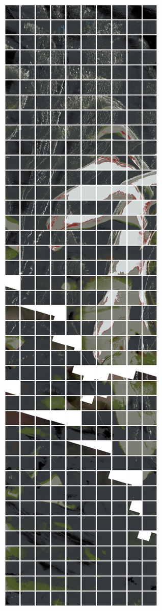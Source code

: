 <html>
<div>
<img src="https://github.com/HakkaTjakka/NL_TILE_MAP/blob/main/18/642/-1074/r.6420.-10740.png" height="44" width="44">
<img src="https://github.com/HakkaTjakka/NL_TILE_MAP/blob/main/18/642/-1074/r.6421.-10740.png" height="44" width="44">
<img src="https://github.com/HakkaTjakka/NL_TILE_MAP/blob/main/18/642/-1074/r.6422.-10740.png" height="44" width="44">
<img src="https://github.com/HakkaTjakka/NL_TILE_MAP/blob/main/18/642/-1074/r.6423.-10740.png" height="44" width="44">
<img src="https://github.com/HakkaTjakka/NL_TILE_MAP/blob/main/18/642/-1074/r.6424.-10740.png" height="44" width="44">
<img src="https://github.com/HakkaTjakka/NL_TILE_MAP/blob/main/18/642/-1074/r.6425.-10740.png" height="44" width="44">
<img src="https://github.com/HakkaTjakka/NL_TILE_MAP/blob/main/18/642/-1074/r.6426.-10740.png" height="44" width="44">
<img src="https://github.com/HakkaTjakka/NL_TILE_MAP/blob/main/18/642/-1074/r.6427.-10740.png" height="44" width="44">
<img src="https://github.com/HakkaTjakka/NL_TILE_MAP/blob/main/18/642/-1074/r.6428.-10740.png" height="44" width="44">
<img src="https://github.com/HakkaTjakka/NL_TILE_MAP/blob/main/18/642/-1074/r.6429.-10740.png" height="44" width="44">
<img src="https://github.com/HakkaTjakka/NL_TILE_MAP/blob/main/18/643/-1074/r.6430.-10740.png" height="44" width="44">
<img src="https://github.com/HakkaTjakka/NL_TILE_MAP/blob/main/18/643/-1074/r.6431.-10740.png" height="44" width="44">
<img src="https://github.com/HakkaTjakka/NL_TILE_MAP/blob/main/18/643/-1074/r.6432.-10740.png" height="44" width="44">
<img src="https://github.com/HakkaTjakka/NL_TILE_MAP/blob/main/18/643/-1074/r.6433.-10740.png" height="44" width="44">
<img src="https://github.com/HakkaTjakka/NL_TILE_MAP/blob/main/18/643/-1074/r.6434.-10740.png" height="44" width="44">
<img src="https://github.com/HakkaTjakka/NL_TILE_MAP/blob/main/18/643/-1074/r.6435.-10740.png" height="44" width="44">
<img src="https://github.com/HakkaTjakka/NL_TILE_MAP/blob/main/18/643/-1074/r.6436.-10740.png" height="44" width="44">
<img src="https://github.com/HakkaTjakka/NL_TILE_MAP/blob/main/18/643/-1074/r.6437.-10740.png" height="44" width="44">
<img src="https://github.com/HakkaTjakka/NL_TILE_MAP/blob/main/18/643/-1074/r.6438.-10740.png" height="44" width="44">
<img src="https://github.com/HakkaTjakka/NL_TILE_MAP/blob/main/18/643/-1074/r.6439.-10740.png" height="44" width="44">
<br>
<img src="https://github.com/HakkaTjakka/NL_TILE_MAP/blob/main/18/642/-1074/r.6420.-10739.png" height="44" width="44">
<img src="https://github.com/HakkaTjakka/NL_TILE_MAP/blob/main/18/642/-1074/r.6421.-10739.png" height="44" width="44">
<img src="https://github.com/HakkaTjakka/NL_TILE_MAP/blob/main/18/642/-1074/r.6422.-10739.png" height="44" width="44">
<img src="https://github.com/HakkaTjakka/NL_TILE_MAP/blob/main/18/642/-1074/r.6423.-10739.png" height="44" width="44">
<img src="https://github.com/HakkaTjakka/NL_TILE_MAP/blob/main/18/642/-1074/r.6424.-10739.png" height="44" width="44">
<img src="https://github.com/HakkaTjakka/NL_TILE_MAP/blob/main/18/642/-1074/r.6425.-10739.png" height="44" width="44">
<img src="https://github.com/HakkaTjakka/NL_TILE_MAP/blob/main/18/642/-1074/r.6426.-10739.png" height="44" width="44">
<img src="https://github.com/HakkaTjakka/NL_TILE_MAP/blob/main/18/642/-1074/r.6427.-10739.png" height="44" width="44">
<img src="https://github.com/HakkaTjakka/NL_TILE_MAP/blob/main/18/642/-1074/r.6428.-10739.png" height="44" width="44">
<img src="https://github.com/HakkaTjakka/NL_TILE_MAP/blob/main/18/642/-1074/r.6429.-10739.png" height="44" width="44">
<img src="https://github.com/HakkaTjakka/NL_TILE_MAP/blob/main/18/643/-1074/r.6430.-10739.png" height="44" width="44">
<img src="https://github.com/HakkaTjakka/NL_TILE_MAP/blob/main/18/643/-1074/r.6431.-10739.png" height="44" width="44">
<img src="https://github.com/HakkaTjakka/NL_TILE_MAP/blob/main/18/643/-1074/r.6432.-10739.png" height="44" width="44">
<img src="https://github.com/HakkaTjakka/NL_TILE_MAP/blob/main/18/643/-1074/r.6433.-10739.png" height="44" width="44">
<img src="https://github.com/HakkaTjakka/NL_TILE_MAP/blob/main/18/643/-1074/r.6434.-10739.png" height="44" width="44">
<img src="https://github.com/HakkaTjakka/NL_TILE_MAP/blob/main/18/643/-1074/r.6435.-10739.png" height="44" width="44">
<img src="https://github.com/HakkaTjakka/NL_TILE_MAP/blob/main/18/643/-1074/r.6436.-10739.png" height="44" width="44">
<img src="https://github.com/HakkaTjakka/NL_TILE_MAP/blob/main/18/643/-1074/r.6437.-10739.png" height="44" width="44">
<img src="https://github.com/HakkaTjakka/NL_TILE_MAP/blob/main/18/643/-1074/r.6438.-10739.png" height="44" width="44">
<img src="https://github.com/HakkaTjakka/NL_TILE_MAP/blob/main/18/643/-1074/r.6439.-10739.png" height="44" width="44">
<br>
<img src="https://github.com/HakkaTjakka/NL_TILE_MAP/blob/main/18/642/-1074/r.6420.-10738.png" height="44" width="44">
<img src="https://github.com/HakkaTjakka/NL_TILE_MAP/blob/main/18/642/-1074/r.6421.-10738.png" height="44" width="44">
<img src="https://github.com/HakkaTjakka/NL_TILE_MAP/blob/main/18/642/-1074/r.6422.-10738.png" height="44" width="44">
<img src="https://github.com/HakkaTjakka/NL_TILE_MAP/blob/main/18/642/-1074/r.6423.-10738.png" height="44" width="44">
<img src="https://github.com/HakkaTjakka/NL_TILE_MAP/blob/main/18/642/-1074/r.6424.-10738.png" height="44" width="44">
<img src="https://github.com/HakkaTjakka/NL_TILE_MAP/blob/main/18/642/-1074/r.6425.-10738.png" height="44" width="44">
<img src="https://github.com/HakkaTjakka/NL_TILE_MAP/blob/main/18/642/-1074/r.6426.-10738.png" height="44" width="44">
<img src="https://github.com/HakkaTjakka/NL_TILE_MAP/blob/main/18/642/-1074/r.6427.-10738.png" height="44" width="44">
<img src="https://github.com/HakkaTjakka/NL_TILE_MAP/blob/main/18/642/-1074/r.6428.-10738.png" height="44" width="44">
<img src="https://github.com/HakkaTjakka/NL_TILE_MAP/blob/main/18/642/-1074/r.6429.-10738.png" height="44" width="44">
<img src="https://github.com/HakkaTjakka/NL_TILE_MAP/blob/main/18/643/-1074/r.6430.-10738.png" height="44" width="44">
<img src="https://github.com/HakkaTjakka/NL_TILE_MAP/blob/main/18/643/-1074/r.6431.-10738.png" height="44" width="44">
<img src="https://github.com/HakkaTjakka/NL_TILE_MAP/blob/main/18/643/-1074/r.6432.-10738.png" height="44" width="44">
<img src="https://github.com/HakkaTjakka/NL_TILE_MAP/blob/main/18/643/-1074/r.6433.-10738.png" height="44" width="44">
<img src="https://github.com/HakkaTjakka/NL_TILE_MAP/blob/main/18/643/-1074/r.6434.-10738.png" height="44" width="44">
<img src="https://github.com/HakkaTjakka/NL_TILE_MAP/blob/main/18/643/-1074/r.6435.-10738.png" height="44" width="44">
<img src="https://github.com/HakkaTjakka/NL_TILE_MAP/blob/main/18/643/-1074/r.6436.-10738.png" height="44" width="44">
<img src="https://github.com/HakkaTjakka/NL_TILE_MAP/blob/main/18/643/-1074/r.6437.-10738.png" height="44" width="44">
<img src="https://github.com/HakkaTjakka/NL_TILE_MAP/blob/main/18/643/-1074/r.6438.-10738.png" height="44" width="44">
<img src="https://github.com/HakkaTjakka/NL_TILE_MAP/blob/main/18/643/-1074/r.6439.-10738.png" height="44" width="44">
<br>
<img src="https://github.com/HakkaTjakka/NL_TILE_MAP/blob/main/18/642/-1074/r.6420.-10737.png" height="44" width="44">
<img src="https://github.com/HakkaTjakka/NL_TILE_MAP/blob/main/18/642/-1074/r.6421.-10737.png" height="44" width="44">
<img src="https://github.com/HakkaTjakka/NL_TILE_MAP/blob/main/18/642/-1074/r.6422.-10737.png" height="44" width="44">
<img src="https://github.com/HakkaTjakka/NL_TILE_MAP/blob/main/18/642/-1074/r.6423.-10737.png" height="44" width="44">
<img src="https://github.com/HakkaTjakka/NL_TILE_MAP/blob/main/18/642/-1074/r.6424.-10737.png" height="44" width="44">
<img src="https://github.com/HakkaTjakka/NL_TILE_MAP/blob/main/18/642/-1074/r.6425.-10737.png" height="44" width="44">
<img src="https://github.com/HakkaTjakka/NL_TILE_MAP/blob/main/18/642/-1074/r.6426.-10737.png" height="44" width="44">
<img src="https://github.com/HakkaTjakka/NL_TILE_MAP/blob/main/18/642/-1074/r.6427.-10737.png" height="44" width="44">
<img src="https://github.com/HakkaTjakka/NL_TILE_MAP/blob/main/18/642/-1074/r.6428.-10737.png" height="44" width="44">
<img src="https://github.com/HakkaTjakka/NL_TILE_MAP/blob/main/18/642/-1074/r.6429.-10737.png" height="44" width="44">
<img src="https://github.com/HakkaTjakka/NL_TILE_MAP/blob/main/18/643/-1074/r.6430.-10737.png" height="44" width="44">
<img src="https://github.com/HakkaTjakka/NL_TILE_MAP/blob/main/18/643/-1074/r.6431.-10737.png" height="44" width="44">
<img src="https://github.com/HakkaTjakka/NL_TILE_MAP/blob/main/18/643/-1074/r.6432.-10737.png" height="44" width="44">
<img src="https://github.com/HakkaTjakka/NL_TILE_MAP/blob/main/18/643/-1074/r.6433.-10737.png" height="44" width="44">
<img src="https://github.com/HakkaTjakka/NL_TILE_MAP/blob/main/18/643/-1074/r.6434.-10737.png" height="44" width="44">
<img src="https://github.com/HakkaTjakka/NL_TILE_MAP/blob/main/18/643/-1074/r.6435.-10737.png" height="44" width="44">
<img src="https://github.com/HakkaTjakka/NL_TILE_MAP/blob/main/18/643/-1074/r.6436.-10737.png" height="44" width="44">
<img src="https://github.com/HakkaTjakka/NL_TILE_MAP/blob/main/18/643/-1074/r.6437.-10737.png" height="44" width="44">
<img src="https://github.com/HakkaTjakka/NL_TILE_MAP/blob/main/18/643/-1074/r.6438.-10737.png" height="44" width="44">
<img src="https://github.com/HakkaTjakka/NL_TILE_MAP/blob/main/18/643/-1074/r.6439.-10737.png" height="44" width="44">
<br>
<img src="https://github.com/HakkaTjakka/NL_TILE_MAP/blob/main/18/642/-1074/r.6420.-10736.png" height="44" width="44">
<img src="https://github.com/HakkaTjakka/NL_TILE_MAP/blob/main/18/642/-1074/r.6421.-10736.png" height="44" width="44">
<img src="https://github.com/HakkaTjakka/NL_TILE_MAP/blob/main/18/642/-1074/r.6422.-10736.png" height="44" width="44">
<img src="https://github.com/HakkaTjakka/NL_TILE_MAP/blob/main/18/642/-1074/r.6423.-10736.png" height="44" width="44">
<img src="https://github.com/HakkaTjakka/NL_TILE_MAP/blob/main/18/642/-1074/r.6424.-10736.png" height="44" width="44">
<img src="https://github.com/HakkaTjakka/NL_TILE_MAP/blob/main/18/642/-1074/r.6425.-10736.png" height="44" width="44">
<img src="https://github.com/HakkaTjakka/NL_TILE_MAP/blob/main/18/642/-1074/r.6426.-10736.png" height="44" width="44">
<img src="https://github.com/HakkaTjakka/NL_TILE_MAP/blob/main/18/642/-1074/r.6427.-10736.png" height="44" width="44">
<img src="https://github.com/HakkaTjakka/NL_TILE_MAP/blob/main/18/642/-1074/r.6428.-10736.png" height="44" width="44">
<img src="https://github.com/HakkaTjakka/NL_TILE_MAP/blob/main/18/642/-1074/r.6429.-10736.png" height="44" width="44">
<img src="https://github.com/HakkaTjakka/NL_TILE_MAP/blob/main/18/643/-1074/r.6430.-10736.png" height="44" width="44">
<img src="https://github.com/HakkaTjakka/NL_TILE_MAP/blob/main/18/643/-1074/r.6431.-10736.png" height="44" width="44">
<img src="https://github.com/HakkaTjakka/NL_TILE_MAP/blob/main/18/643/-1074/r.6432.-10736.png" height="44" width="44">
<img src="https://github.com/HakkaTjakka/NL_TILE_MAP/blob/main/18/643/-1074/r.6433.-10736.png" height="44" width="44">
<img src="https://github.com/HakkaTjakka/NL_TILE_MAP/blob/main/18/643/-1074/r.6434.-10736.png" height="44" width="44">
<img src="https://github.com/HakkaTjakka/NL_TILE_MAP/blob/main/18/643/-1074/r.6435.-10736.png" height="44" width="44">
<img src="https://github.com/HakkaTjakka/NL_TILE_MAP/blob/main/18/643/-1074/r.6436.-10736.png" height="44" width="44">
<img src="https://github.com/HakkaTjakka/NL_TILE_MAP/blob/main/18/643/-1074/r.6437.-10736.png" height="44" width="44">
<img src="https://github.com/HakkaTjakka/NL_TILE_MAP/blob/main/18/643/-1074/r.6438.-10736.png" height="44" width="44">
<img src="https://github.com/HakkaTjakka/NL_TILE_MAP/blob/main/18/643/-1074/r.6439.-10736.png" height="44" width="44">
<br>
<img src="https://github.com/HakkaTjakka/NL_TILE_MAP/blob/main/18/642/-1074/r.6420.-10735.png" height="44" width="44">
<img src="https://github.com/HakkaTjakka/NL_TILE_MAP/blob/main/18/642/-1074/r.6421.-10735.png" height="44" width="44">
<img src="https://github.com/HakkaTjakka/NL_TILE_MAP/blob/main/18/642/-1074/r.6422.-10735.png" height="44" width="44">
<img src="https://github.com/HakkaTjakka/NL_TILE_MAP/blob/main/18/642/-1074/r.6423.-10735.png" height="44" width="44">
<img src="https://github.com/HakkaTjakka/NL_TILE_MAP/blob/main/18/642/-1074/r.6424.-10735.png" height="44" width="44">
<img src="https://github.com/HakkaTjakka/NL_TILE_MAP/blob/main/18/642/-1074/r.6425.-10735.png" height="44" width="44">
<img src="https://github.com/HakkaTjakka/NL_TILE_MAP/blob/main/18/642/-1074/r.6426.-10735.png" height="44" width="44">
<img src="https://github.com/HakkaTjakka/NL_TILE_MAP/blob/main/18/642/-1074/r.6427.-10735.png" height="44" width="44">
<img src="https://github.com/HakkaTjakka/NL_TILE_MAP/blob/main/18/642/-1074/r.6428.-10735.png" height="44" width="44">
<img src="https://github.com/HakkaTjakka/NL_TILE_MAP/blob/main/18/642/-1074/r.6429.-10735.png" height="44" width="44">
<img src="https://github.com/HakkaTjakka/NL_TILE_MAP/blob/main/18/643/-1074/r.6430.-10735.png" height="44" width="44">
<img src="https://github.com/HakkaTjakka/NL_TILE_MAP/blob/main/18/643/-1074/r.6431.-10735.png" height="44" width="44">
<img src="https://github.com/HakkaTjakka/NL_TILE_MAP/blob/main/18/643/-1074/r.6432.-10735.png" height="44" width="44">
<img src="https://github.com/HakkaTjakka/NL_TILE_MAP/blob/main/18/643/-1074/r.6433.-10735.png" height="44" width="44">
<img src="https://github.com/HakkaTjakka/NL_TILE_MAP/blob/main/18/643/-1074/r.6434.-10735.png" height="44" width="44">
<img src="https://github.com/HakkaTjakka/NL_TILE_MAP/blob/main/18/643/-1074/r.6435.-10735.png" height="44" width="44">
<img src="https://github.com/HakkaTjakka/NL_TILE_MAP/blob/main/18/643/-1074/r.6436.-10735.png" height="44" width="44">
<img src="https://github.com/HakkaTjakka/NL_TILE_MAP/blob/main/18/643/-1074/r.6437.-10735.png" height="44" width="44">
<img src="https://github.com/HakkaTjakka/NL_TILE_MAP/blob/main/18/643/-1074/r.6438.-10735.png" height="44" width="44">
<img src="https://github.com/HakkaTjakka/NL_TILE_MAP/blob/main/18/643/-1074/r.6439.-10735.png" height="44" width="44">
<br>
<img src="https://github.com/HakkaTjakka/NL_TILE_MAP/blob/main/18/642/-1074/r.6420.-10734.png" height="44" width="44">
<img src="https://github.com/HakkaTjakka/NL_TILE_MAP/blob/main/18/642/-1074/r.6421.-10734.png" height="44" width="44">
<img src="https://github.com/HakkaTjakka/NL_TILE_MAP/blob/main/18/642/-1074/r.6422.-10734.png" height="44" width="44">
<img src="https://github.com/HakkaTjakka/NL_TILE_MAP/blob/main/18/642/-1074/r.6423.-10734.png" height="44" width="44">
<img src="https://github.com/HakkaTjakka/NL_TILE_MAP/blob/main/18/642/-1074/r.6424.-10734.png" height="44" width="44">
<img src="https://github.com/HakkaTjakka/NL_TILE_MAP/blob/main/18/642/-1074/r.6425.-10734.png" height="44" width="44">
<img src="https://github.com/HakkaTjakka/NL_TILE_MAP/blob/main/18/642/-1074/r.6426.-10734.png" height="44" width="44">
<img src="https://github.com/HakkaTjakka/NL_TILE_MAP/blob/main/18/642/-1074/r.6427.-10734.png" height="44" width="44">
<img src="https://github.com/HakkaTjakka/NL_TILE_MAP/blob/main/18/642/-1074/r.6428.-10734.png" height="44" width="44">
<img src="https://github.com/HakkaTjakka/NL_TILE_MAP/blob/main/18/642/-1074/r.6429.-10734.png" height="44" width="44">
<img src="https://github.com/HakkaTjakka/NL_TILE_MAP/blob/main/18/643/-1074/r.6430.-10734.png" height="44" width="44">
<img src="https://github.com/HakkaTjakka/NL_TILE_MAP/blob/main/18/643/-1074/r.6431.-10734.png" height="44" width="44">
<img src="https://github.com/HakkaTjakka/NL_TILE_MAP/blob/main/18/643/-1074/r.6432.-10734.png" height="44" width="44">
<img src="https://github.com/HakkaTjakka/NL_TILE_MAP/blob/main/18/643/-1074/r.6433.-10734.png" height="44" width="44">
<img src="https://github.com/HakkaTjakka/NL_TILE_MAP/blob/main/18/643/-1074/r.6434.-10734.png" height="44" width="44">
<img src="https://github.com/HakkaTjakka/NL_TILE_MAP/blob/main/18/643/-1074/r.6435.-10734.png" height="44" width="44">
<img src="https://github.com/HakkaTjakka/NL_TILE_MAP/blob/main/18/643/-1074/r.6436.-10734.png" height="44" width="44">
<img src="https://github.com/HakkaTjakka/NL_TILE_MAP/blob/main/18/643/-1074/r.6437.-10734.png" height="44" width="44">
<img src="https://github.com/HakkaTjakka/NL_TILE_MAP/blob/main/18/643/-1074/r.6438.-10734.png" height="44" width="44">
<img src="https://github.com/HakkaTjakka/NL_TILE_MAP/blob/main/18/643/-1074/r.6439.-10734.png" height="44" width="44">
<br>
<img src="https://github.com/HakkaTjakka/NL_TILE_MAP/blob/main/18/642/-1074/r.6420.-10733.png" height="44" width="44">
<img src="https://github.com/HakkaTjakka/NL_TILE_MAP/blob/main/18/642/-1074/r.6421.-10733.png" height="44" width="44">
<img src="https://github.com/HakkaTjakka/NL_TILE_MAP/blob/main/18/642/-1074/r.6422.-10733.png" height="44" width="44">
<img src="https://github.com/HakkaTjakka/NL_TILE_MAP/blob/main/18/642/-1074/r.6423.-10733.png" height="44" width="44">
<img src="https://github.com/HakkaTjakka/NL_TILE_MAP/blob/main/18/642/-1074/r.6424.-10733.png" height="44" width="44">
<img src="https://github.com/HakkaTjakka/NL_TILE_MAP/blob/main/18/642/-1074/r.6425.-10733.png" height="44" width="44">
<img src="https://github.com/HakkaTjakka/NL_TILE_MAP/blob/main/18/642/-1074/r.6426.-10733.png" height="44" width="44">
<img src="https://github.com/HakkaTjakka/NL_TILE_MAP/blob/main/18/642/-1074/r.6427.-10733.png" height="44" width="44">
<img src="https://github.com/HakkaTjakka/NL_TILE_MAP/blob/main/18/642/-1074/r.6428.-10733.png" height="44" width="44">
<img src="https://github.com/HakkaTjakka/NL_TILE_MAP/blob/main/18/642/-1074/r.6429.-10733.png" height="44" width="44">
<img src="https://github.com/HakkaTjakka/NL_TILE_MAP/blob/main/18/643/-1074/r.6430.-10733.png" height="44" width="44">
<img src="https://github.com/HakkaTjakka/NL_TILE_MAP/blob/main/18/643/-1074/r.6431.-10733.png" height="44" width="44">
<img src="https://github.com/HakkaTjakka/NL_TILE_MAP/blob/main/18/643/-1074/r.6432.-10733.png" height="44" width="44">
<img src="https://github.com/HakkaTjakka/NL_TILE_MAP/blob/main/18/643/-1074/r.6433.-10733.png" height="44" width="44">
<img src="https://github.com/HakkaTjakka/NL_TILE_MAP/blob/main/18/643/-1074/r.6434.-10733.png" height="44" width="44">
<img src="https://github.com/HakkaTjakka/NL_TILE_MAP/blob/main/18/643/-1074/r.6435.-10733.png" height="44" width="44">
<img src="https://github.com/HakkaTjakka/NL_TILE_MAP/blob/main/18/643/-1074/r.6436.-10733.png" height="44" width="44">
<img src="https://github.com/HakkaTjakka/NL_TILE_MAP/blob/main/18/643/-1074/r.6437.-10733.png" height="44" width="44">
<img src="https://github.com/HakkaTjakka/NL_TILE_MAP/blob/main/18/643/-1074/r.6438.-10733.png" height="44" width="44">
<img src="https://github.com/HakkaTjakka/NL_TILE_MAP/blob/main/18/643/-1074/r.6439.-10733.png" height="44" width="44">
<br>
<img src="https://github.com/HakkaTjakka/NL_TILE_MAP/blob/main/18/642/-1074/r.6420.-10732.png" height="44" width="44">
<img src="https://github.com/HakkaTjakka/NL_TILE_MAP/blob/main/18/642/-1074/r.6421.-10732.png" height="44" width="44">
<img src="https://github.com/HakkaTjakka/NL_TILE_MAP/blob/main/18/642/-1074/r.6422.-10732.png" height="44" width="44">
<img src="https://github.com/HakkaTjakka/NL_TILE_MAP/blob/main/18/642/-1074/r.6423.-10732.png" height="44" width="44">
<img src="https://github.com/HakkaTjakka/NL_TILE_MAP/blob/main/18/642/-1074/r.6424.-10732.png" height="44" width="44">
<img src="https://github.com/HakkaTjakka/NL_TILE_MAP/blob/main/18/642/-1074/r.6425.-10732.png" height="44" width="44">
<img src="https://github.com/HakkaTjakka/NL_TILE_MAP/blob/main/18/642/-1074/r.6426.-10732.png" height="44" width="44">
<img src="https://github.com/HakkaTjakka/NL_TILE_MAP/blob/main/18/642/-1074/r.6427.-10732.png" height="44" width="44">
<img src="https://github.com/HakkaTjakka/NL_TILE_MAP/blob/main/18/642/-1074/r.6428.-10732.png" height="44" width="44">
<img src="https://github.com/HakkaTjakka/NL_TILE_MAP/blob/main/18/642/-1074/r.6429.-10732.png" height="44" width="44">
<img src="https://github.com/HakkaTjakka/NL_TILE_MAP/blob/main/18/643/-1074/r.6430.-10732.png" height="44" width="44">
<img src="https://github.com/HakkaTjakka/NL_TILE_MAP/blob/main/18/643/-1074/r.6431.-10732.png" height="44" width="44">
<img src="https://github.com/HakkaTjakka/NL_TILE_MAP/blob/main/18/643/-1074/r.6432.-10732.png" height="44" width="44">
<img src="https://github.com/HakkaTjakka/NL_TILE_MAP/blob/main/18/643/-1074/r.6433.-10732.png" height="44" width="44">
<img src="https://github.com/HakkaTjakka/NL_TILE_MAP/blob/main/18/643/-1074/r.6434.-10732.png" height="44" width="44">
<img src="https://github.com/HakkaTjakka/NL_TILE_MAP/blob/main/18/643/-1074/r.6435.-10732.png" height="44" width="44">
<img src="https://github.com/HakkaTjakka/NL_TILE_MAP/blob/main/18/643/-1074/r.6436.-10732.png" height="44" width="44">
<img src="https://github.com/HakkaTjakka/NL_TILE_MAP/blob/main/18/643/-1074/r.6437.-10732.png" height="44" width="44">
<img src="https://github.com/HakkaTjakka/NL_TILE_MAP/blob/main/18/643/-1074/r.6438.-10732.png" height="44" width="44">
<img src="https://github.com/HakkaTjakka/NL_TILE_MAP/blob/main/18/643/-1074/r.6439.-10732.png" height="44" width="44">
<br>
<img src="https://github.com/HakkaTjakka/NL_TILE_MAP/blob/main/18/642/-1074/r.6420.-10731.png" height="44" width="44">
<img src="https://github.com/HakkaTjakka/NL_TILE_MAP/blob/main/18/642/-1074/r.6421.-10731.png" height="44" width="44">
<img src="https://github.com/HakkaTjakka/NL_TILE_MAP/blob/main/18/642/-1074/r.6422.-10731.png" height="44" width="44">
<img src="https://github.com/HakkaTjakka/NL_TILE_MAP/blob/main/18/642/-1074/r.6423.-10731.png" height="44" width="44">
<img src="https://github.com/HakkaTjakka/NL_TILE_MAP/blob/main/18/642/-1074/r.6424.-10731.png" height="44" width="44">
<img src="https://github.com/HakkaTjakka/NL_TILE_MAP/blob/main/18/642/-1074/r.6425.-10731.png" height="44" width="44">
<img src="https://github.com/HakkaTjakka/NL_TILE_MAP/blob/main/18/642/-1074/r.6426.-10731.png" height="44" width="44">
<img src="https://github.com/HakkaTjakka/NL_TILE_MAP/blob/main/18/642/-1074/r.6427.-10731.png" height="44" width="44">
<img src="https://github.com/HakkaTjakka/NL_TILE_MAP/blob/main/18/642/-1074/r.6428.-10731.png" height="44" width="44">
<img src="https://github.com/HakkaTjakka/NL_TILE_MAP/blob/main/18/642/-1074/r.6429.-10731.png" height="44" width="44">
<img src="https://github.com/HakkaTjakka/NL_TILE_MAP/blob/main/18/643/-1074/r.6430.-10731.png" height="44" width="44">
<img src="https://github.com/HakkaTjakka/NL_TILE_MAP/blob/main/18/643/-1074/r.6431.-10731.png" height="44" width="44">
<img src="https://github.com/HakkaTjakka/NL_TILE_MAP/blob/main/18/643/-1074/r.6432.-10731.png" height="44" width="44">
<img src="https://github.com/HakkaTjakka/NL_TILE_MAP/blob/main/18/643/-1074/r.6433.-10731.png" height="44" width="44">
<img src="https://github.com/HakkaTjakka/NL_TILE_MAP/blob/main/18/643/-1074/r.6434.-10731.png" height="44" width="44">
<img src="https://github.com/HakkaTjakka/NL_TILE_MAP/blob/main/18/643/-1074/r.6435.-10731.png" height="44" width="44">
<img src="https://github.com/HakkaTjakka/NL_TILE_MAP/blob/main/18/643/-1074/r.6436.-10731.png" height="44" width="44">
<img src="https://github.com/HakkaTjakka/NL_TILE_MAP/blob/main/18/643/-1074/r.6437.-10731.png" height="44" width="44">
<img src="https://github.com/HakkaTjakka/NL_TILE_MAP/blob/main/18/643/-1074/r.6438.-10731.png" height="44" width="44">
<img src="https://github.com/HakkaTjakka/NL_TILE_MAP/blob/main/18/643/-1074/r.6439.-10731.png" height="44" width="44">
<br>
<img src="https://github.com/HakkaTjakka/NL_TILE_MAP/blob/main/18/642/-1073/r.6420.-10730.png" height="44" width="44">
<img src="https://github.com/HakkaTjakka/NL_TILE_MAP/blob/main/18/642/-1073/r.6421.-10730.png" height="44" width="44">
<img src="https://github.com/HakkaTjakka/NL_TILE_MAP/blob/main/18/642/-1073/r.6422.-10730.png" height="44" width="44">
<img src="https://github.com/HakkaTjakka/NL_TILE_MAP/blob/main/18/642/-1073/r.6423.-10730.png" height="44" width="44">
<img src="https://github.com/HakkaTjakka/NL_TILE_MAP/blob/main/18/642/-1073/r.6424.-10730.png" height="44" width="44">
<img src="https://github.com/HakkaTjakka/NL_TILE_MAP/blob/main/18/642/-1073/r.6425.-10730.png" height="44" width="44">
<img src="https://github.com/HakkaTjakka/NL_TILE_MAP/blob/main/18/642/-1073/r.6426.-10730.png" height="44" width="44">
<img src="https://github.com/HakkaTjakka/NL_TILE_MAP/blob/main/18/642/-1073/r.6427.-10730.png" height="44" width="44">
<img src="https://github.com/HakkaTjakka/NL_TILE_MAP/blob/main/18/642/-1073/r.6428.-10730.png" height="44" width="44">
<img src="https://github.com/HakkaTjakka/NL_TILE_MAP/blob/main/18/642/-1073/r.6429.-10730.png" height="44" width="44">
<img src="https://github.com/HakkaTjakka/NL_TILE_MAP/blob/main/18/643/-1073/r.6430.-10730.png" height="44" width="44">
<img src="https://github.com/HakkaTjakka/NL_TILE_MAP/blob/main/18/643/-1073/r.6431.-10730.png" height="44" width="44">
<img src="https://github.com/HakkaTjakka/NL_TILE_MAP/blob/main/18/643/-1073/r.6432.-10730.png" height="44" width="44">
<img src="https://github.com/HakkaTjakka/NL_TILE_MAP/blob/main/18/643/-1073/r.6433.-10730.png" height="44" width="44">
<img src="https://github.com/HakkaTjakka/NL_TILE_MAP/blob/main/18/643/-1073/r.6434.-10730.png" height="44" width="44">
<img src="https://github.com/HakkaTjakka/NL_TILE_MAP/blob/main/18/643/-1073/r.6435.-10730.png" height="44" width="44">
<img src="https://github.com/HakkaTjakka/NL_TILE_MAP/blob/main/18/643/-1073/r.6436.-10730.png" height="44" width="44">
<img src="https://github.com/HakkaTjakka/NL_TILE_MAP/blob/main/18/643/-1073/r.6437.-10730.png" height="44" width="44">
<img src="https://github.com/HakkaTjakka/NL_TILE_MAP/blob/main/18/643/-1073/r.6438.-10730.png" height="44" width="44">
<img src="https://github.com/HakkaTjakka/NL_TILE_MAP/blob/main/18/643/-1073/r.6439.-10730.png" height="44" width="44">
<br>
<img src="https://github.com/HakkaTjakka/NL_TILE_MAP/blob/main/18/642/-1073/r.6420.-10729.png" height="44" width="44">
<img src="https://github.com/HakkaTjakka/NL_TILE_MAP/blob/main/18/642/-1073/r.6421.-10729.png" height="44" width="44">
<img src="https://github.com/HakkaTjakka/NL_TILE_MAP/blob/main/18/642/-1073/r.6422.-10729.png" height="44" width="44">
<img src="https://github.com/HakkaTjakka/NL_TILE_MAP/blob/main/18/642/-1073/r.6423.-10729.png" height="44" width="44">
<img src="https://github.com/HakkaTjakka/NL_TILE_MAP/blob/main/18/642/-1073/r.6424.-10729.png" height="44" width="44">
<img src="https://github.com/HakkaTjakka/NL_TILE_MAP/blob/main/18/642/-1073/r.6425.-10729.png" height="44" width="44">
<img src="https://github.com/HakkaTjakka/NL_TILE_MAP/blob/main/18/642/-1073/r.6426.-10729.png" height="44" width="44">
<img src="https://github.com/HakkaTjakka/NL_TILE_MAP/blob/main/18/642/-1073/r.6427.-10729.png" height="44" width="44">
<img src="https://github.com/HakkaTjakka/NL_TILE_MAP/blob/main/18/642/-1073/r.6428.-10729.png" height="44" width="44">
<img src="https://github.com/HakkaTjakka/NL_TILE_MAP/blob/main/18/642/-1073/r.6429.-10729.png" height="44" width="44">
<img src="https://github.com/HakkaTjakka/NL_TILE_MAP/blob/main/18/643/-1073/r.6430.-10729.png" height="44" width="44">
<img src="https://github.com/HakkaTjakka/NL_TILE_MAP/blob/main/18/643/-1073/r.6431.-10729.png" height="44" width="44">
<img src="https://github.com/HakkaTjakka/NL_TILE_MAP/blob/main/18/643/-1073/r.6432.-10729.png" height="44" width="44">
<img src="https://github.com/HakkaTjakka/NL_TILE_MAP/blob/main/18/643/-1073/r.6433.-10729.png" height="44" width="44">
<img src="https://github.com/HakkaTjakka/NL_TILE_MAP/blob/main/18/643/-1073/r.6434.-10729.png" height="44" width="44">
<img src="https://github.com/HakkaTjakka/NL_TILE_MAP/blob/main/18/643/-1073/r.6435.-10729.png" height="44" width="44">
<img src="https://github.com/HakkaTjakka/NL_TILE_MAP/blob/main/18/643/-1073/r.6436.-10729.png" height="44" width="44">
<img src="https://github.com/HakkaTjakka/NL_TILE_MAP/blob/main/18/643/-1073/r.6437.-10729.png" height="44" width="44">
<img src="https://github.com/HakkaTjakka/NL_TILE_MAP/blob/main/18/643/-1073/r.6438.-10729.png" height="44" width="44">
<img src="https://github.com/HakkaTjakka/NL_TILE_MAP/blob/main/18/643/-1073/r.6439.-10729.png" height="44" width="44">
<br>
<img src="https://github.com/HakkaTjakka/NL_TILE_MAP/blob/main/18/642/-1073/r.6420.-10728.png" height="44" width="44">
<img src="https://github.com/HakkaTjakka/NL_TILE_MAP/blob/main/18/642/-1073/r.6421.-10728.png" height="44" width="44">
<img src="https://github.com/HakkaTjakka/NL_TILE_MAP/blob/main/18/642/-1073/r.6422.-10728.png" height="44" width="44">
<img src="https://github.com/HakkaTjakka/NL_TILE_MAP/blob/main/18/642/-1073/r.6423.-10728.png" height="44" width="44">
<img src="https://github.com/HakkaTjakka/NL_TILE_MAP/blob/main/18/642/-1073/r.6424.-10728.png" height="44" width="44">
<img src="https://github.com/HakkaTjakka/NL_TILE_MAP/blob/main/18/642/-1073/r.6425.-10728.png" height="44" width="44">
<img src="https://github.com/HakkaTjakka/NL_TILE_MAP/blob/main/18/642/-1073/r.6426.-10728.png" height="44" width="44">
<img src="https://github.com/HakkaTjakka/NL_TILE_MAP/blob/main/18/642/-1073/r.6427.-10728.png" height="44" width="44">
<img src="https://github.com/HakkaTjakka/NL_TILE_MAP/blob/main/18/642/-1073/r.6428.-10728.png" height="44" width="44">
<img src="https://github.com/HakkaTjakka/NL_TILE_MAP/blob/main/18/642/-1073/r.6429.-10728.png" height="44" width="44">
<img src="https://github.com/HakkaTjakka/NL_TILE_MAP/blob/main/18/643/-1073/r.6430.-10728.png" height="44" width="44">
<img src="https://github.com/HakkaTjakka/NL_TILE_MAP/blob/main/18/643/-1073/r.6431.-10728.png" height="44" width="44">
<img src="https://github.com/HakkaTjakka/NL_TILE_MAP/blob/main/18/643/-1073/r.6432.-10728.png" height="44" width="44">
<img src="https://github.com/HakkaTjakka/NL_TILE_MAP/blob/main/18/643/-1073/r.6433.-10728.png" height="44" width="44">
<img src="https://github.com/HakkaTjakka/NL_TILE_MAP/blob/main/18/643/-1073/r.6434.-10728.png" height="44" width="44">
<img src="https://github.com/HakkaTjakka/NL_TILE_MAP/blob/main/18/643/-1073/r.6435.-10728.png" height="44" width="44">
<img src="https://github.com/HakkaTjakka/NL_TILE_MAP/blob/main/18/643/-1073/r.6436.-10728.png" height="44" width="44">
<img src="https://github.com/HakkaTjakka/NL_TILE_MAP/blob/main/18/643/-1073/r.6437.-10728.png" height="44" width="44">
<img src="https://github.com/HakkaTjakka/NL_TILE_MAP/blob/main/18/643/-1073/r.6438.-10728.png" height="44" width="44">
<img src="https://github.com/HakkaTjakka/NL_TILE_MAP/blob/main/18/643/-1073/r.6439.-10728.png" height="44" width="44">
<br>
<img src="https://github.com/HakkaTjakka/NL_TILE_MAP/blob/main/18/642/-1073/r.6420.-10727.png" height="44" width="44">
<img src="https://github.com/HakkaTjakka/NL_TILE_MAP/blob/main/18/642/-1073/r.6421.-10727.png" height="44" width="44">
<img src="https://github.com/HakkaTjakka/NL_TILE_MAP/blob/main/18/642/-1073/r.6422.-10727.png" height="44" width="44">
<img src="https://github.com/HakkaTjakka/NL_TILE_MAP/blob/main/18/642/-1073/r.6423.-10727.png" height="44" width="44">
<img src="https://github.com/HakkaTjakka/NL_TILE_MAP/blob/main/18/642/-1073/r.6424.-10727.png" height="44" width="44">
<img src="https://github.com/HakkaTjakka/NL_TILE_MAP/blob/main/18/642/-1073/r.6425.-10727.png" height="44" width="44">
<img src="https://github.com/HakkaTjakka/NL_TILE_MAP/blob/main/18/642/-1073/r.6426.-10727.png" height="44" width="44">
<img src="https://github.com/HakkaTjakka/NL_TILE_MAP/blob/main/18/642/-1073/r.6427.-10727.png" height="44" width="44">
<img src="https://github.com/HakkaTjakka/NL_TILE_MAP/blob/main/18/642/-1073/r.6428.-10727.png" height="44" width="44">
<img src="https://github.com/HakkaTjakka/NL_TILE_MAP/blob/main/18/642/-1073/r.6429.-10727.png" height="44" width="44">
<img src="https://github.com/HakkaTjakka/NL_TILE_MAP/blob/main/18/643/-1073/r.6430.-10727.png" height="44" width="44">
<img src="https://github.com/HakkaTjakka/NL_TILE_MAP/blob/main/18/643/-1073/r.6431.-10727.png" height="44" width="44">
<img src="https://github.com/HakkaTjakka/NL_TILE_MAP/blob/main/18/643/-1073/r.6432.-10727.png" height="44" width="44">
<img src="https://github.com/HakkaTjakka/NL_TILE_MAP/blob/main/18/643/-1073/r.6433.-10727.png" height="44" width="44">
<img src="https://github.com/HakkaTjakka/NL_TILE_MAP/blob/main/18/643/-1073/r.6434.-10727.png" height="44" width="44">
<img src="https://github.com/HakkaTjakka/NL_TILE_MAP/blob/main/18/643/-1073/r.6435.-10727.png" height="44" width="44">
<img src="https://github.com/HakkaTjakka/NL_TILE_MAP/blob/main/18/643/-1073/r.6436.-10727.png" height="44" width="44">
<img src="https://github.com/HakkaTjakka/NL_TILE_MAP/blob/main/18/643/-1073/r.6437.-10727.png" height="44" width="44">
<img src="https://github.com/HakkaTjakka/NL_TILE_MAP/blob/main/18/643/-1073/r.6438.-10727.png" height="44" width="44">
<img src="https://github.com/HakkaTjakka/NL_TILE_MAP/blob/main/18/643/-1073/r.6439.-10727.png" height="44" width="44">
<br>
<img src="https://github.com/HakkaTjakka/NL_TILE_MAP/blob/main/18/642/-1073/r.6420.-10726.png" height="44" width="44">
<img src="https://github.com/HakkaTjakka/NL_TILE_MAP/blob/main/18/642/-1073/r.6421.-10726.png" height="44" width="44">
<img src="https://github.com/HakkaTjakka/NL_TILE_MAP/blob/main/18/642/-1073/r.6422.-10726.png" height="44" width="44">
<img src="https://github.com/HakkaTjakka/NL_TILE_MAP/blob/main/18/642/-1073/r.6423.-10726.png" height="44" width="44">
<img src="https://github.com/HakkaTjakka/NL_TILE_MAP/blob/main/18/642/-1073/r.6424.-10726.png" height="44" width="44">
<img src="https://github.com/HakkaTjakka/NL_TILE_MAP/blob/main/18/642/-1073/r.6425.-10726.png" height="44" width="44">
<img src="https://github.com/HakkaTjakka/NL_TILE_MAP/blob/main/18/642/-1073/r.6426.-10726.png" height="44" width="44">
<img src="https://github.com/HakkaTjakka/NL_TILE_MAP/blob/main/18/642/-1073/r.6427.-10726.png" height="44" width="44">
<img src="https://github.com/HakkaTjakka/NL_TILE_MAP/blob/main/18/642/-1073/r.6428.-10726.png" height="44" width="44">
<img src="https://github.com/HakkaTjakka/NL_TILE_MAP/blob/main/18/642/-1073/r.6429.-10726.png" height="44" width="44">
<img src="https://github.com/HakkaTjakka/NL_TILE_MAP/blob/main/18/643/-1073/r.6430.-10726.png" height="44" width="44">
<img src="https://github.com/HakkaTjakka/NL_TILE_MAP/blob/main/18/643/-1073/r.6431.-10726.png" height="44" width="44">
<img src="https://github.com/HakkaTjakka/NL_TILE_MAP/blob/main/18/643/-1073/r.6432.-10726.png" height="44" width="44">
<img src="https://github.com/HakkaTjakka/NL_TILE_MAP/blob/main/18/643/-1073/r.6433.-10726.png" height="44" width="44">
<img src="https://github.com/HakkaTjakka/NL_TILE_MAP/blob/main/18/643/-1073/r.6434.-10726.png" height="44" width="44">
<img src="https://github.com/HakkaTjakka/NL_TILE_MAP/blob/main/18/643/-1073/r.6435.-10726.png" height="44" width="44">
<img src="https://github.com/HakkaTjakka/NL_TILE_MAP/blob/main/18/643/-1073/r.6436.-10726.png" height="44" width="44">
<img src="https://github.com/HakkaTjakka/NL_TILE_MAP/blob/main/18/643/-1073/r.6437.-10726.png" height="44" width="44">
<img src="https://github.com/HakkaTjakka/NL_TILE_MAP/blob/main/18/643/-1073/r.6438.-10726.png" height="44" width="44">
<img src="https://github.com/HakkaTjakka/NL_TILE_MAP/blob/main/18/643/-1073/r.6439.-10726.png" height="44" width="44">
<br>
<img src="https://github.com/HakkaTjakka/NL_TILE_MAP/blob/main/18/642/-1073/r.6420.-10725.png" height="44" width="44">
<img src="https://github.com/HakkaTjakka/NL_TILE_MAP/blob/main/18/642/-1073/r.6421.-10725.png" height="44" width="44">
<img src="https://github.com/HakkaTjakka/NL_TILE_MAP/blob/main/18/642/-1073/r.6422.-10725.png" height="44" width="44">
<img src="https://github.com/HakkaTjakka/NL_TILE_MAP/blob/main/18/642/-1073/r.6423.-10725.png" height="44" width="44">
<img src="https://github.com/HakkaTjakka/NL_TILE_MAP/blob/main/18/642/-1073/r.6424.-10725.png" height="44" width="44">
<img src="https://github.com/HakkaTjakka/NL_TILE_MAP/blob/main/18/642/-1073/r.6425.-10725.png" height="44" width="44">
<img src="https://github.com/HakkaTjakka/NL_TILE_MAP/blob/main/18/642/-1073/r.6426.-10725.png" height="44" width="44">
<img src="https://github.com/HakkaTjakka/NL_TILE_MAP/blob/main/18/642/-1073/r.6427.-10725.png" height="44" width="44">
<img src="https://github.com/HakkaTjakka/NL_TILE_MAP/blob/main/18/642/-1073/r.6428.-10725.png" height="44" width="44">
<img src="https://github.com/HakkaTjakka/NL_TILE_MAP/blob/main/18/642/-1073/r.6429.-10725.png" height="44" width="44">
<img src="https://github.com/HakkaTjakka/NL_TILE_MAP/blob/main/18/643/-1073/r.6430.-10725.png" height="44" width="44">
<img src="https://github.com/HakkaTjakka/NL_TILE_MAP/blob/main/18/643/-1073/r.6431.-10725.png" height="44" width="44">
<img src="https://github.com/HakkaTjakka/NL_TILE_MAP/blob/main/18/643/-1073/r.6432.-10725.png" height="44" width="44">
<img src="https://github.com/HakkaTjakka/NL_TILE_MAP/blob/main/18/643/-1073/r.6433.-10725.png" height="44" width="44">
<img src="https://github.com/HakkaTjakka/NL_TILE_MAP/blob/main/18/643/-1073/r.6434.-10725.png" height="44" width="44">
<img src="https://github.com/HakkaTjakka/NL_TILE_MAP/blob/main/18/643/-1073/r.6435.-10725.png" height="44" width="44">
<img src="https://github.com/HakkaTjakka/NL_TILE_MAP/blob/main/18/643/-1073/r.6436.-10725.png" height="44" width="44">
<img src="https://github.com/HakkaTjakka/NL_TILE_MAP/blob/main/18/643/-1073/r.6437.-10725.png" height="44" width="44">
<img src="https://github.com/HakkaTjakka/NL_TILE_MAP/blob/main/18/643/-1073/r.6438.-10725.png" height="44" width="44">
<img src="https://github.com/HakkaTjakka/NL_TILE_MAP/blob/main/18/643/-1073/r.6439.-10725.png" height="44" width="44">
<br>
<img src="https://github.com/HakkaTjakka/NL_TILE_MAP/blob/main/18/642/-1073/r.6420.-10724.png" height="44" width="44">
<img src="https://github.com/HakkaTjakka/NL_TILE_MAP/blob/main/18/642/-1073/r.6421.-10724.png" height="44" width="44">
<img src="https://github.com/HakkaTjakka/NL_TILE_MAP/blob/main/18/642/-1073/r.6422.-10724.png" height="44" width="44">
<img src="https://github.com/HakkaTjakka/NL_TILE_MAP/blob/main/18/642/-1073/r.6423.-10724.png" height="44" width="44">
<img src="https://github.com/HakkaTjakka/NL_TILE_MAP/blob/main/18/642/-1073/r.6424.-10724.png" height="44" width="44">
<img src="https://github.com/HakkaTjakka/NL_TILE_MAP/blob/main/18/642/-1073/r.6425.-10724.png" height="44" width="44">
<img src="https://github.com/HakkaTjakka/NL_TILE_MAP/blob/main/18/642/-1073/r.6426.-10724.png" height="44" width="44">
<img src="https://github.com/HakkaTjakka/NL_TILE_MAP/blob/main/18/642/-1073/r.6427.-10724.png" height="44" width="44">
<img src="https://github.com/HakkaTjakka/NL_TILE_MAP/blob/main/18/642/-1073/r.6428.-10724.png" height="44" width="44">
<img src="https://github.com/HakkaTjakka/NL_TILE_MAP/blob/main/18/642/-1073/r.6429.-10724.png" height="44" width="44">
<img src="https://github.com/HakkaTjakka/NL_TILE_MAP/blob/main/18/643/-1073/r.6430.-10724.png" height="44" width="44">
<img src="https://github.com/HakkaTjakka/NL_TILE_MAP/blob/main/18/643/-1073/r.6431.-10724.png" height="44" width="44">
<img src="https://github.com/HakkaTjakka/NL_TILE_MAP/blob/main/18/643/-1073/r.6432.-10724.png" height="44" width="44">
<img src="https://github.com/HakkaTjakka/NL_TILE_MAP/blob/main/18/643/-1073/r.6433.-10724.png" height="44" width="44">
<img src="https://github.com/HakkaTjakka/NL_TILE_MAP/blob/main/18/643/-1073/r.6434.-10724.png" height="44" width="44">
<img src="https://github.com/HakkaTjakka/NL_TILE_MAP/blob/main/18/643/-1073/r.6435.-10724.png" height="44" width="44">
<img src="https://github.com/HakkaTjakka/NL_TILE_MAP/blob/main/18/643/-1073/r.6436.-10724.png" height="44" width="44">
<img src="https://github.com/HakkaTjakka/NL_TILE_MAP/blob/main/18/643/-1073/r.6437.-10724.png" height="44" width="44">
<img src="https://github.com/HakkaTjakka/NL_TILE_MAP/blob/main/18/643/-1073/r.6438.-10724.png" height="44" width="44">
<img src="https://github.com/HakkaTjakka/NL_TILE_MAP/blob/main/18/643/-1073/r.6439.-10724.png" height="44" width="44">
<br>
<img src="https://github.com/HakkaTjakka/NL_TILE_MAP/blob/main/18/642/-1073/r.6420.-10723.png" height="44" width="44">
<img src="https://github.com/HakkaTjakka/NL_TILE_MAP/blob/main/18/642/-1073/r.6421.-10723.png" height="44" width="44">
<img src="https://github.com/HakkaTjakka/NL_TILE_MAP/blob/main/18/642/-1073/r.6422.-10723.png" height="44" width="44">
<img src="https://github.com/HakkaTjakka/NL_TILE_MAP/blob/main/18/642/-1073/r.6423.-10723.png" height="44" width="44">
<img src="https://github.com/HakkaTjakka/NL_TILE_MAP/blob/main/18/642/-1073/r.6424.-10723.png" height="44" width="44">
<img src="https://github.com/HakkaTjakka/NL_TILE_MAP/blob/main/18/642/-1073/r.6425.-10723.png" height="44" width="44">
<img src="https://github.com/HakkaTjakka/NL_TILE_MAP/blob/main/18/642/-1073/r.6426.-10723.png" height="44" width="44">
<img src="https://github.com/HakkaTjakka/NL_TILE_MAP/blob/main/18/642/-1073/r.6427.-10723.png" height="44" width="44">
<img src="https://github.com/HakkaTjakka/NL_TILE_MAP/blob/main/18/642/-1073/r.6428.-10723.png" height="44" width="44">
<img src="https://github.com/HakkaTjakka/NL_TILE_MAP/blob/main/18/642/-1073/r.6429.-10723.png" height="44" width="44">
<img src="https://github.com/HakkaTjakka/NL_TILE_MAP/blob/main/18/643/-1073/r.6430.-10723.png" height="44" width="44">
<img src="https://github.com/HakkaTjakka/NL_TILE_MAP/blob/main/18/643/-1073/r.6431.-10723.png" height="44" width="44">
<img src="https://github.com/HakkaTjakka/NL_TILE_MAP/blob/main/18/643/-1073/r.6432.-10723.png" height="44" width="44">
<img src="https://github.com/HakkaTjakka/NL_TILE_MAP/blob/main/18/643/-1073/r.6433.-10723.png" height="44" width="44">
<img src="https://github.com/HakkaTjakka/NL_TILE_MAP/blob/main/18/643/-1073/r.6434.-10723.png" height="44" width="44">
<img src="https://github.com/HakkaTjakka/NL_TILE_MAP/blob/main/18/643/-1073/r.6435.-10723.png" height="44" width="44">
<img src="https://github.com/HakkaTjakka/NL_TILE_MAP/blob/main/18/643/-1073/r.6436.-10723.png" height="44" width="44">
<img src="https://github.com/HakkaTjakka/NL_TILE_MAP/blob/main/18/643/-1073/r.6437.-10723.png" height="44" width="44">
<img src="https://github.com/HakkaTjakka/NL_TILE_MAP/blob/main/18/643/-1073/r.6438.-10723.png" height="44" width="44">
<img src="https://github.com/HakkaTjakka/NL_TILE_MAP/blob/main/18/643/-1073/r.6439.-10723.png" height="44" width="44">
<br>
<img src="https://github.com/HakkaTjakka/NL_TILE_MAP/blob/main/18/642/-1073/r.6420.-10722.png" height="44" width="44">
<img src="https://github.com/HakkaTjakka/NL_TILE_MAP/blob/main/18/642/-1073/r.6421.-10722.png" height="44" width="44">
<img src="https://github.com/HakkaTjakka/NL_TILE_MAP/blob/main/18/642/-1073/r.6422.-10722.png" height="44" width="44">
<img src="https://github.com/HakkaTjakka/NL_TILE_MAP/blob/main/18/642/-1073/r.6423.-10722.png" height="44" width="44">
<img src="https://github.com/HakkaTjakka/NL_TILE_MAP/blob/main/18/642/-1073/r.6424.-10722.png" height="44" width="44">
<img src="https://github.com/HakkaTjakka/NL_TILE_MAP/blob/main/18/642/-1073/r.6425.-10722.png" height="44" width="44">
<img src="https://github.com/HakkaTjakka/NL_TILE_MAP/blob/main/18/642/-1073/r.6426.-10722.png" height="44" width="44">
<img src="https://github.com/HakkaTjakka/NL_TILE_MAP/blob/main/18/642/-1073/r.6427.-10722.png" height="44" width="44">
<img src="https://github.com/HakkaTjakka/NL_TILE_MAP/blob/main/18/642/-1073/r.6428.-10722.png" height="44" width="44">
<img src="https://github.com/HakkaTjakka/NL_TILE_MAP/blob/main/18/642/-1073/r.6429.-10722.png" height="44" width="44">
<img src="https://github.com/HakkaTjakka/NL_TILE_MAP/blob/main/18/643/-1073/r.6430.-10722.png" height="44" width="44">
<img src="https://github.com/HakkaTjakka/NL_TILE_MAP/blob/main/18/643/-1073/r.6431.-10722.png" height="44" width="44">
<img src="https://github.com/HakkaTjakka/NL_TILE_MAP/blob/main/18/643/-1073/r.6432.-10722.png" height="44" width="44">
<img src="https://github.com/HakkaTjakka/NL_TILE_MAP/blob/main/18/643/-1073/r.6433.-10722.png" height="44" width="44">
<img src="https://github.com/HakkaTjakka/NL_TILE_MAP/blob/main/18/643/-1073/r.6434.-10722.png" height="44" width="44">
<img src="https://github.com/HakkaTjakka/NL_TILE_MAP/blob/main/18/643/-1073/r.6435.-10722.png" height="44" width="44">
<img src="https://github.com/HakkaTjakka/NL_TILE_MAP/blob/main/18/643/-1073/r.6436.-10722.png" height="44" width="44">
<img src="https://github.com/HakkaTjakka/NL_TILE_MAP/blob/main/18/643/-1073/r.6437.-10722.png" height="44" width="44">
<img src="https://github.com/HakkaTjakka/NL_TILE_MAP/blob/main/18/643/-1073/r.6438.-10722.png" height="44" width="44">
<img src="https://github.com/HakkaTjakka/NL_TILE_MAP/blob/main/18/643/-1073/r.6439.-10722.png" height="44" width="44">
<br>
<img src="https://github.com/HakkaTjakka/NL_TILE_MAP/blob/main/18/642/-1073/r.6420.-10721.png" height="44" width="44">
<img src="https://github.com/HakkaTjakka/NL_TILE_MAP/blob/main/18/642/-1073/r.6421.-10721.png" height="44" width="44">
<img src="https://github.com/HakkaTjakka/NL_TILE_MAP/blob/main/18/642/-1073/r.6422.-10721.png" height="44" width="44">
<img src="https://github.com/HakkaTjakka/NL_TILE_MAP/blob/main/18/642/-1073/r.6423.-10721.png" height="44" width="44">
<img src="https://github.com/HakkaTjakka/NL_TILE_MAP/blob/main/18/642/-1073/r.6424.-10721.png" height="44" width="44">
<img src="https://github.com/HakkaTjakka/NL_TILE_MAP/blob/main/18/642/-1073/r.6425.-10721.png" height="44" width="44">
<img src="https://github.com/HakkaTjakka/NL_TILE_MAP/blob/main/18/642/-1073/r.6426.-10721.png" height="44" width="44">
<img src="https://github.com/HakkaTjakka/NL_TILE_MAP/blob/main/18/642/-1073/r.6427.-10721.png" height="44" width="44">
<img src="https://github.com/HakkaTjakka/NL_TILE_MAP/blob/main/18/642/-1073/r.6428.-10721.png" height="44" width="44">
<img src="https://github.com/HakkaTjakka/NL_TILE_MAP/blob/main/18/642/-1073/r.6429.-10721.png" height="44" width="44">
<img src="https://github.com/HakkaTjakka/NL_TILE_MAP/blob/main/18/643/-1073/r.6430.-10721.png" height="44" width="44">
<img src="https://github.com/HakkaTjakka/NL_TILE_MAP/blob/main/18/643/-1073/r.6431.-10721.png" height="44" width="44">
<img src="https://github.com/HakkaTjakka/NL_TILE_MAP/blob/main/18/643/-1073/r.6432.-10721.png" height="44" width="44">
<img src="https://github.com/HakkaTjakka/NL_TILE_MAP/blob/main/18/643/-1073/r.6433.-10721.png" height="44" width="44">
<img src="https://github.com/HakkaTjakka/NL_TILE_MAP/blob/main/18/643/-1073/r.6434.-10721.png" height="44" width="44">
<img src="https://github.com/HakkaTjakka/NL_TILE_MAP/blob/main/18/643/-1073/r.6435.-10721.png" height="44" width="44">
<img src="https://github.com/HakkaTjakka/NL_TILE_MAP/blob/main/18/643/-1073/r.6436.-10721.png" height="44" width="44">
<img src="https://github.com/HakkaTjakka/NL_TILE_MAP/blob/main/18/643/-1073/r.6437.-10721.png" height="44" width="44">
<img src="https://github.com/HakkaTjakka/NL_TILE_MAP/blob/main/18/643/-1073/r.6438.-10721.png" height="44" width="44">
<img src="https://github.com/HakkaTjakka/NL_TILE_MAP/blob/main/18/643/-1073/r.6439.-10721.png" height="44" width="44">
<br>
</div>
</html>
